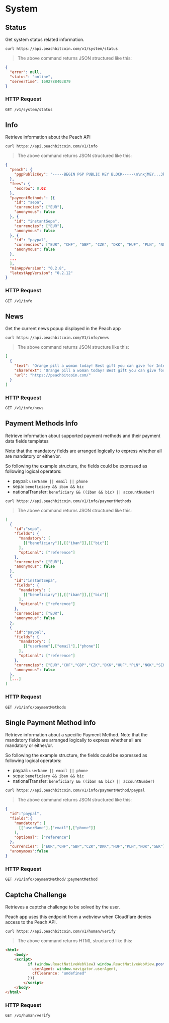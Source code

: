 # System

## Status

Get system status related information.

```shell
curl https://api.peachbitcoin.com/v1/system/status
```

> The above command returns JSON structured like this:

```json
{
  "error": null,
  "status": "online",
  "serverTime": 1692788403879
}
```

### HTTP Request

`GET /v1/system/status`

## Info

Retrieve information about the Peach API

```shell
curl https://api.peachbitcoin.com/v1/info
```

> The above command returns JSON structured like this:

```json
{
  "peach": {
    "pgpPublicKey": "-----BEGIN PGP PUBLIC KEY BLOCK-----\n\nxjMEY...3kzT\n-----END PGP PUBLIC KEY BLOCK-----\n"
  },
  "fees": {
    "escrow": 0.02
  },
  "paymentMethods": [{
    "id": "sepa",
    "currencies": ["EUR"],
    "anonymous": false
  }, {
    "id": "instantSepa",
    "currencies": ["EUR"],
    "anonymous": false
  }, {
    "id": "paypal",
    "currencies": ["EUR", "CHF", "GBP", "CZK", "DKK", "HUF", "PLN", "NOK", "SEK"],
    "anonymous": false
  },
  ...
  ],
  "minAppVersion": "0.2.8",
  "latestAppVersion": "0.2.12"
}
```

### HTTP Request

`GET /v1/info`

## News

Get the current news popup displayed in the Peach app

```shell
curl https://api.peachbitcoin.com/V1/info/news
```

> The above command returns JSON structure like this:

```json
[
  {
    "text": "Orange pill a woman today! Best gift you can give for International Women Day! ",
    "shareText": "Orange pill a woman today! Best gift you can give for International Women Day! ",
    "url": "https://peachbitcoin.com/"
  }
]
```

### HTTP Request

`GET /v1/info/news`

## Payment Methods Info

Retrieve information about supported payment methods and their payment data fields templates

Note that the mandatory fields are arranged logically to express whether all are mandatory or either/or.

So following the example structure, the fields could be expressed as following logical operators:

- paypal: `userName || email || phone`
- sepa: `beneficiary && iban && bic`
- nationalTransfer: `beneficiary && ((iban && bic) || accountNumber)`

```shell
curl https://api.peachbitcoin.com/v1/info/paymentMethods
```

> The above command returns JSON structured like this:

```json
[
  {
    "id":"sepa",
    "fields": {
      "mandatory": [
        [["beneficiary"]],[["iban"]],[["bic"]]
      ],
      "optional": ["reference"]
    },
    "currencies": ["EUR"],
    "anonymous": false
  },
  {
    "id":"instantSepa",
    "fields": {
      "mandatory": [
        [["beneficiary"]],[["iban"]],[["bic"]]
      ],
      "optional": ["reference"]
    },
    "currencies": ["EUR"],
    "anonymous": false
  },
  {
    "id":"paypal",
    "fields": {
      "mandatory": [
        [["userName"],["email"],["phone"]]
      ],
      "optional": ["reference"]
    },
    "currencies": ["EUR","CHF","GBP","CZK","DKK","HUF","PLN","NOK","SEK"],
    "anonymous": false
  },
  [...]
]
```

### HTTP Request

`GET /v1/info/paymentMethods`

## Single Payment Method info

Retrieve information about a specific Payment Method.
Note that the mandatory fields are arranged logically to express whether all are mandatory or either/or.

So following the example structure, the fields could be expressed as following logical operators:

- paypal: `userName || email || phone`
- sepa: `beneficiary && iban && bic`
- nationalTransfer: `beneficiary && ((iban && bic) || accountNumber)`

```shell
curl https://api.peachbitcoin.com/v1/info/paymentMethod/paypal
```

> The above command returns JSON structured like this:

```json
{
  "id":"paypal",
  "fields":{
    "mandatory": [
      [["userName"],["email"],["phone"]]
    ],
    "optional": ["reference"]
  },
  "currencies": ["EUR","CHF","GBP","CZK","DKK","HUF","PLN","NOK","SEK"],
  "anonymous":false
}
```

### HTTP Request

`GET /v1/info/paymentMethod/:paymentMethod`

## Captcha Challenge

Retrieves a captcha challenge to be solved by the user.

Peach app uses this endpoint from a webview when Cloudflare denies access to the Peach API.


```shell
curl https://api.peachbitcoin.com/v1/human/verify
```

> The above command returns HTML structured like this:

```html
<html>
    <body>
    <script>
          if (window.ReactNativeWebView) window.ReactNativeWebView.postMessage(JSON.stringify({
            userAgent: window.navigator.userAgent,
            cfClearance: "undefined"
          }))
        </script>
    </body>
</html>
```

### HTTP Request
`GET /v1/human/verify`
